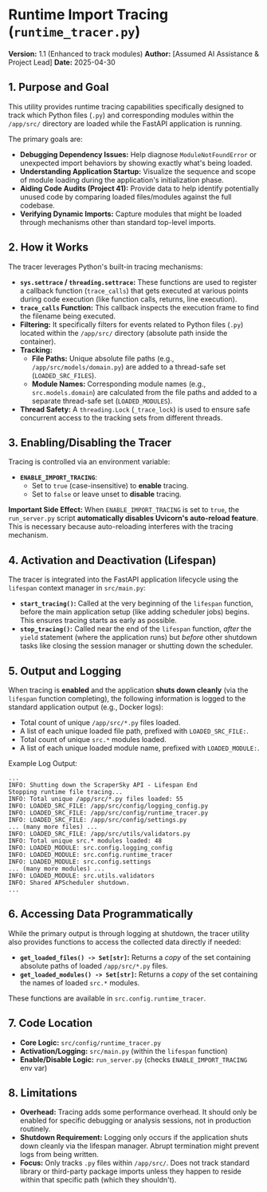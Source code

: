 # Runtime Import Tracing (`runtime_tracer.py`)

**Version:** 1.1 (Enhanced to track modules)
**Author:** [Assumed AI Assistance & Project Lead]
**Date:** 2025-04-30

## 1. Purpose and Goal

This utility provides runtime tracing capabilities specifically designed to track which Python files (`.py`) and corresponding modules within the `/app/src/` directory are loaded while the FastAPI application is running.

The primary goals are:

- **Debugging Dependency Issues:** Help diagnose `ModuleNotFoundError` or unexpected import behaviors by showing exactly what's being loaded.
- **Understanding Application Startup:** Visualize the sequence and scope of module loading during the application's initialization phase.
- **Aiding Code Audits (Project 41):** Provide data to help identify potentially unused code by comparing loaded files/modules against the full codebase.
- **Verifying Dynamic Imports:** Capture modules that might be loaded through mechanisms other than standard top-level imports.

## 2. How it Works

The tracer leverages Python's built-in tracing mechanisms:

- **`sys.settrace` / `threading.settrace`:** These functions are used to register a callback function (`trace_calls`) that gets executed at various points during code execution (like function calls, returns, line execution).
- **`trace_calls` Function:** This callback inspects the execution frame to find the filename being executed.
- **Filtering:** It specifically filters for events related to Python files (`.py`) located within the `/app/src/` directory (absolute path inside the container).
- **Tracking:**
  - **File Paths:** Unique absolute file paths (e.g., `/app/src/models/domain.py`) are added to a thread-safe set (`LOADED_SRC_FILES`).
  - **Module Names:** Corresponding module names (e.g., `src.models.domain`) are calculated from the file paths and added to a separate thread-safe set (`LOADED_MODULES`).
- **Thread Safety:** A `threading.Lock` (`_trace_lock`) is used to ensure safe concurrent access to the tracking sets from different threads.

## 3. Enabling/Disabling the Tracer

Tracing is controlled via an environment variable:

- **`ENABLE_IMPORT_TRACING`**:
  - Set to `true` (case-insensitive) to **enable** tracing.
  - Set to `false` or leave unset to **disable** tracing.

**Important Side Effect:** When `ENABLE_IMPORT_TRACING` is set to `true`, the `run_server.py` script **automatically disables Uvicorn's auto-reload feature**. This is necessary because auto-reloading interferes with the tracing mechanism.

## 4. Activation and Deactivation (Lifespan)

The tracer is integrated into the FastAPI application lifecycle using the `lifespan` context manager in `src/main.py`:

- **`start_tracing()`:** Called at the very beginning of the `lifespan` function, before the main application setup (like adding scheduler jobs) begins. This ensures tracing starts as early as possible.
- **`stop_tracing()`:** Called near the end of the `lifespan` function, _after_ the `yield` statement (where the application runs) but _before_ other shutdown tasks like closing the session manager or shutting down the scheduler.

## 5. Output and Logging

When tracing is **enabled** and the application **shuts down cleanly** (via the `lifespan` function completing), the following information is logged to the standard application output (e.g., Docker logs):

- Total count of unique `/app/src/*.py` files loaded.
- A list of each unique loaded file path, prefixed with `LOADED_SRC_FILE:`.
- Total count of unique `src.*` modules loaded.
- A list of each unique loaded module name, prefixed with `LOADED_MODULE:`.

Example Log Output:

```
...
INFO: Shutting down the ScraperSky API - Lifespan End
Stopping runtime file tracing...
INFO: Total unique /app/src/*.py files loaded: 55
INFO: LOADED_SRC_FILE: /app/src/config/logging_config.py
INFO: LOADED_SRC_FILE: /app/src/config/runtime_tracer.py
INFO: LOADED_SRC_FILE: /app/src/config/settings.py
... (many more files) ...
INFO: LOADED_SRC_FILE: /app/src/utils/validators.py
INFO: Total unique src.* modules loaded: 48
INFO: LOADED_MODULE: src.config.logging_config
INFO: LOADED_MODULE: src.config.runtime_tracer
INFO: LOADED_MODULE: src.config.settings
... (many more modules) ...
INFO: LOADED_MODULE: src.utils.validators
INFO: Shared APScheduler shutdown.
...
```

## 6. Accessing Data Programmatically

While the primary output is through logging at shutdown, the tracer utility also provides functions to access the collected data directly if needed:

- **`get_loaded_files() -> Set[str]`:** Returns a _copy_ of the set containing absolute paths of loaded `/app/src/*.py` files.
- **`get_loaded_modules() -> Set[str]`:** Returns a _copy_ of the set containing the names of loaded `src.*` modules.

These functions are available in `src.config.runtime_tracer`.

## 7. Code Location

- **Core Logic:** `src/config/runtime_tracer.py`
- **Activation/Logging:** `src/main.py` (within the `lifespan` function)
- **Enable/Disable Logic:** `run_server.py` (checks `ENABLE_IMPORT_TRACING` env var)

## 8. Limitations

- **Overhead:** Tracing adds some performance overhead. It should only be enabled for specific debugging or analysis sessions, not in production routinely.
- **Shutdown Requirement:** Logging only occurs if the application shuts down cleanly via the lifespan manager. Abrupt termination might prevent logs from being written.
- **Focus:** Only tracks `.py` files within `/app/src/`. Does not track standard library or third-party package imports unless they happen to reside within that specific path (which they shouldn't).
